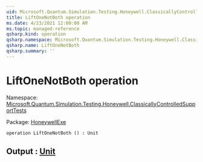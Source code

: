 ```yaml
---
uid: Microsoft.Quantum.Simulation.Testing.Honeywell.ClassicallyControlledSupportTests.LiftOneNotBoth
title: LiftOneNotBoth operation
ms.date: 4/23/2021 12:00:00 AM
ms.topic: managed-reference
qsharp.kind: operation
qsharp.namespace: Microsoft.Quantum.Simulation.Testing.Honeywell.ClassicallyControlledSupportTests
qsharp.name: LiftOneNotBoth
qsharp.summary: ''
---
```


# LiftOneNotBoth operation

Namespace: [Microsoft.Quantum.Simulation.Testing.Honeywell.ClassicallyControlledSupportTests](xref:Microsoft.Quantum.Simulation.Testing.Honeywell.ClassicallyControlledSupportTests)

Package: [HoneywellExe](https://nuget.org/packages/HoneywellExe)




```qsharp
operation LiftOneNotBoth () : Unit
```


## Output : [Unit](xref:microsoft.quantum.qsharp.valueliterals#unit-literal)

